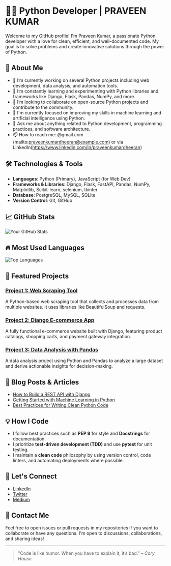 # 👨‍💻 Python Developer | PRAVEEN KUMAR

Welcome to my GitHub profile! I'm Praveen Kumar, a passionate Python developer with a love for clean, efficient, and well-documented code. My goal is to solve problems and create innovative solutions through the power of Python.

## 🚀 About Me

- 🔭 I’m currently working on several Python projects including web development, data analysis, and automation tools.
- 🌱 I’m constantly learning and experimenting with Python libraries and frameworks like Django, Flask, Pandas, NumPy, and more.
- 👯 I’m looking to collaborate on open-source Python projects and contribute to the community.
- 🤔 I'm currently focused on improving my skills in machine learning and artificial intelligence using Python.
- 💬 Ask me about anything related to Python development, programming practices, and software architecture.
- 📫 How to reach me: @gmail.com (mailto:praveenkumardheeran@example.com) or via LinkedIn(https://www.linkedin.com/in/praveenkumardheeran)

## 🛠️ Technologies & Tools

- **Languages**: Python (Primary), JavaScript (for Web Dev)
- **Frameworks & Libraries**: Django, Flask, FastAPI, Pandas, NumPy, Matplotlib, Scikit-learn, selenium, tkinter
- **Database**: PostgreSQL, MySQL, SQLite
- **Version Control**: Git, GitHub


## 📈 GitHub Stats

![Your GitHub Stats](https://github-readme-stats.vercel.app/api?username=yourusername&show_icons=true&hide_title=true&count_private=true&theme=dark)

## 🔥 Most Used Languages

![Top Languages](https://github-readme-stats.vercel.app/api/top-langs/?username=yourusername&langs_count=10&theme=dark)

## 📂 Featured Projects

### [Project 1: Web Scraping Tool](https://github.com/yourusername/project1)
A Python-based web scraping tool that collects and processes data from multiple websites. It uses libraries like BeautifulSoup and requests.

### [Project 2: Django E-commerce App](https://github.com/yourusername/project2)
A fully functional e-commerce website built with Django, featuring product catalogs, shopping carts, and payment gateway integration.

### [Project 3: Data Analysis with Pandas](https://github.com/yourusername/project3)
A data analysis project using Python and Pandas to analyze a large dataset and derive actionable insights for decision-making.

## 📝 Blog Posts & Articles

- [How to Build a REST API with Django](https://your-blog-link.com/article1)
- [Getting Started with Machine Learning in Python](https://your-blog-link.com/article2)
- [Best Practices for Writing Clean Python Code](https://your-blog-link.com/article3)

## 💡 How I Code

- I follow best practices such as **PEP 8** for style and **Docstrings** for documentation.
- I prioritize **test-driven development (TDD)** and use **pytest** for unit testing.
- I maintain a **clean code** philosophy by using version control, code linters, and automating deployments where possible.

## 🔗 Let's Connect

- [LinkedIn](https://www.linkedin.com/in/yourprofile)
- [Twitter](https://twitter.com/yourusername)
- [Medium](https://medium.com/@yourusername)

## 📩 Contact Me

Feel free to open issues or pull requests in my repositories if you want to collaborate or have any questions. I'm open to discussions, collaborations, and sharing ideas!

---

> "Code is like humor. When you have to explain it, it’s bad." – *Cory House*
